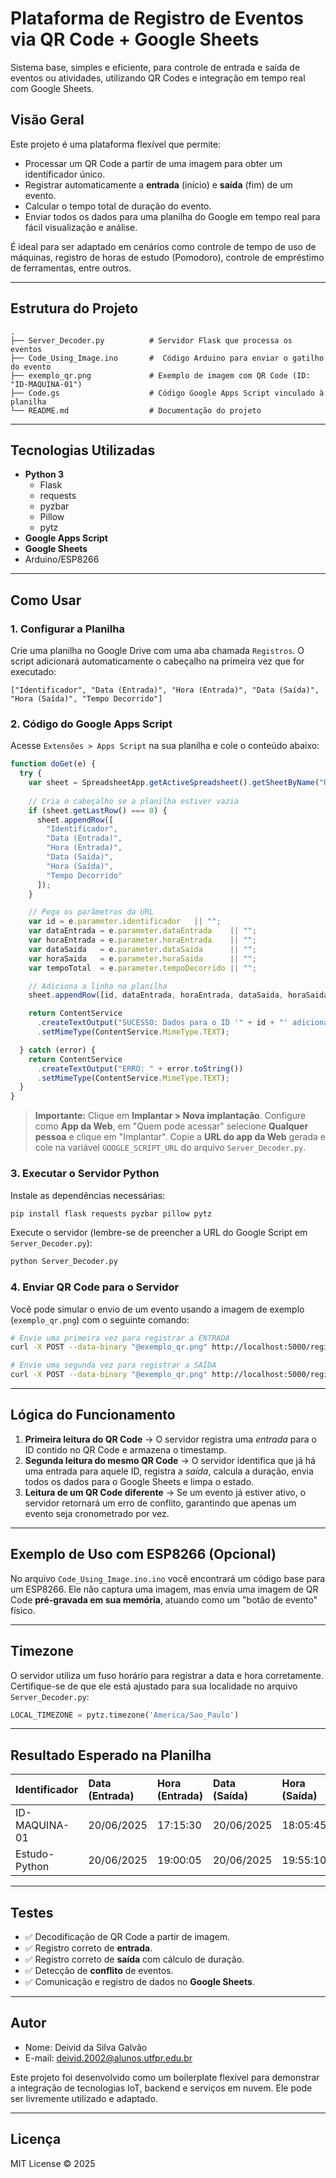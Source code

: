 # Plataforma de Registro de Eventos via QR Code + Google Sheets

Sistema base, simples e eficiente, para controle de entrada e saída de eventos ou atividades, utilizando QR Codes e integração em tempo real com Google Sheets.

## Visão Geral

Este projeto é uma plataforma flexível que permite:
- Processar um QR Code a partir de uma imagem para obter um identificador único.
- Registrar automaticamente a **entrada** (início) e **saída** (fim) de um evento.
- Calcular o tempo total de duração do evento.
- Enviar todos os dados para uma planilha do Google em tempo real para fácil visualização e análise.

É ideal para ser adaptado em cenários como controle de tempo de uso de máquinas, registro de horas de estudo (Pomodoro), controle de empréstimo de ferramentas, entre outros.

---

## Estrutura do Projeto

```
.
├── Server_Decoder.py          # Servidor Flask que processa os eventos
├── Code_Using_Image.ino       #  Código Arduino para enviar o gatilho do evento
├── exemplo_qr.png             # Exemplo de imagem com QR Code (ID: "ID-MAQUINA-01")
├── Code.gs                    # Código Google Apps Script vinculado à planilha
└── README.md                  # Documentação do projeto
```

---

## Tecnologias Utilizadas

- **Python 3**
  - Flask
  - requests
  - pyzbar
  - Pillow
  - pytz
- **Google Apps Script**
- **Google Sheets**
-  Arduino/ESP8266

---

## Como Usar

### 1. Configurar a Planilha

Crie uma planilha no Google Drive com uma aba chamada `Registros`. O script adicionará automaticamente o cabeçalho na primeira vez que for executado:

`["Identificador", "Data (Entrada)", "Hora (Entrada)", "Data (Saída)", "Hora (Saída)", "Tempo Decorrido"]`

### 2. Código do Google Apps Script

Acesse `Extensões > Apps Script` na sua planilha e cole o conteúdo abaixo:

```javascript
function doGet(e) {
  try {
    var sheet = SpreadsheetApp.getActiveSpreadsheet().getSheetByName("Registros");
    
    // Cria o cabeçalho se a planilha estiver vazia
    if (sheet.getLastRow() === 0) {
      sheet.appendRow([
        "Identificador", 
        "Data (Entrada)", 
        "Hora (Entrada)", 
        "Data (Saída)", 
        "Hora (Saída)", 
        "Tempo Decorrido"
      ]);
    }

    // Pega os parâmetros da URL
    var id = e.parameter.identificador   || "";
    var dataEntrada = e.parameter.dataEntrada    || "";
    var horaEntrada = e.parameter.horaEntrada    || "";
    var dataSaida   = e.parameter.dataSaida      || "";
    var horaSaida   = e.parameter.horaSaida      || "";
    var tempoTotal  = e.parameter.tempoDecorrido || "";

    // Adiciona a linha na planilha
    sheet.appendRow([id, dataEntrada, horaEntrada, dataSaida, horaSaida, tempoTotal]);

    return ContentService
      .createTextOutput("SUCESSO: Dados para o ID '" + id + "' adicionados.")
      .setMimeType(ContentService.MimeType.TEXT);

  } catch (error) {
    return ContentService
      .createTextOutput("ERRO: " + error.toString())
      .setMimeType(ContentService.MimeType.TEXT);
  }
}
```

> **Importante:** Clique em **Implantar > Nova implantação**. Configure como **App da Web**, em "Quem pode acessar" selecione **Qualquer pessoa** e clique em "Implantar". Copie a **URL do app da Web** gerada e cole na variável `GOOGLE_SCRIPT_URL` do arquivo `Server_Decoder.py`.

### 3. Executar o Servidor Python

Instale as dependências necessárias:

```bash
pip install flask requests pyzbar pillow pytz
```

Execute o servidor (lembre-se de preencher a URL do Google Script em `Server_Decoder.py`):

```bash
python Server_Decoder.py
```

### 4. Enviar QR Code para o Servidor

Você pode simular o envio de um evento usando a imagem de exemplo (`exemplo_qr.png`) com o seguinte comando:

```bash
# Envie uma primeira vez para registrar a ENTRADA
curl -X POST --data-binary "@exemplo_qr.png" http://localhost:5000/registrar-evento

# Envie uma segunda vez para registrar a SAÍDA
curl -X POST --data-binary "@exemplo_qr.png" http://localhost:5000/registrar-evento
```

---

## Lógica do Funcionamento

1.  **Primeira leitura do QR Code** → O servidor registra uma *entrada* para o ID contido no QR Code e armazena o timestamp.
2.  **Segunda leitura do mesmo QR Code** → O servidor identifica que já há uma entrada para aquele ID, registra a *saída*, calcula a duração, envia todos os dados para o Google Sheets e limpa o estado.
3.  **Leitura de um QR Code diferente** → Se um evento já estiver ativo, o servidor retornará um erro de conflito, garantindo que apenas um evento seja cronometrado por vez.

---

## Exemplo de Uso com ESP8266 (Opcional)

No arquivo `Code_Using_Image.ino.ino` você encontrará um código base para um ESP8266. Ele não captura uma imagem, mas envia uma imagem de QR Code **pré-gravada em sua memória**, atuando como um "botão de evento" físico.

---

## Timezone

O servidor utiliza um fuso horário para registrar a data e hora corretamente. Certifique-se de que ele está ajustado para sua localidade no arquivo `Server_Decoder.py`:

```python
LOCAL_TIMEZONE = pytz.timezone('America/Sao_Paulo')
```

---

## Resultado Esperado na Planilha

| Identificador  | Data (Entrada) | Hora (Entrada) | Data (Saída) | Hora (Saída) | Tempo Decorrido |
| :------------- | :------------- | :------------- | :----------- | :----------- | :-------------- |
| ID-MAQUINA-01  | 20/06/2025     | 17:15:30       | 20/06/2025   | 18:05:45     | 00:50:15        |
| Estudo-Python  | 20/06/2025     | 19:00:05       | 20/06/2025   | 19:55:10     | 00:55:05        |

---

## Testes

  - ✅ Decodificação de QR Code a partir de imagem.
  - ✅ Registro correto de **entrada**.
  - ✅ Registro correto de **saída** com cálculo de duração.
  - ✅ Detecção de **conflito** de eventos.
  - ✅ Comunicação e registro de dados no **Google Sheets**.

---

## Autor
- Nome: Deivid da Silva Galvão
- E-mail: deivid.2002@alunos.utfpr.edu.br

Este projeto foi desenvolvido como um boilerplate flexível para demonstrar a integração de tecnologias IoT, backend e serviços em nuvem. Ele pode ser livremente utilizado e adaptado.

---

## Licença

MIT License © 2025
